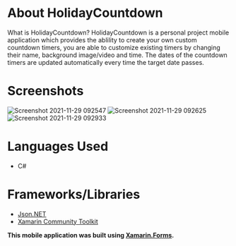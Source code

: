 # About HolidayCountdown
What is HolidayCountdown? HolidayCountdown is a personal project mobile application which provides the ablility to create your own custom countdown timers, you are able to 
customize existing timers by changing their name, background image/video and time. The dates of the countdown timers are updated automatically every time the target date passes.

# Screenshots
![Screenshot 2021-11-29 092547](https://user-images.githubusercontent.com/64515038/143826490-411a9471-67ed-40f3-9a3b-a1cc022ca195.png)
![Screenshot 2021-11-29 092625](https://user-images.githubusercontent.com/64515038/143826502-53ea57cf-a6b2-45e5-a630-69643fa04cd3.png)
![Screenshot 2021-11-29 092933](https://user-images.githubusercontent.com/64515038/143826509-bbbf2fdb-8b22-44ad-92d5-25d41f424c1f.png)



# Languages Used
* C#

# Frameworks/Libraries
* [Json.NET](https://www.newtonsoft.com/json)
* [Xamarin Community Toolkit](https://docs.microsoft.com/en-us/xamarin/community-toolkit/)

**This mobile application was built using [Xamarin.Forms](https://dotnet.microsoft.com/apps/xamarin/xamarin-forms).**
